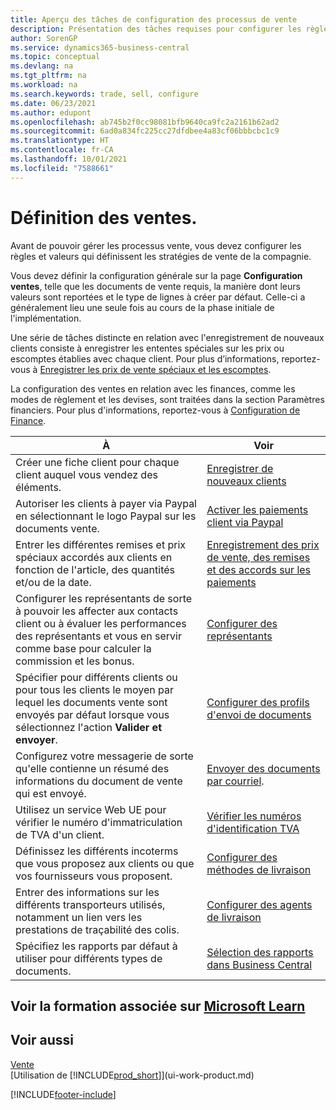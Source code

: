 ```yaml
---
title: Aperçu des tâches de configuration des processus de vente
description: Présentation des tâches requises pour configurer les règles et les valeurs qui définissent vos politiques et processus de vente, y compris la configuration générale et la configuration des ventes liées aux finances.
author: SorenGP
ms.service: dynamics365-business-central
ms.topic: conceptual
ms.devlang: na
ms.tgt_pltfrm: na
ms.workload: na
ms.search.keywords: trade, sell, configure
ms.date: 06/23/2021
ms.author: edupont
ms.openlocfilehash: ab745b2f0cc98081bfb9640ca9fc2a2161b62ad2
ms.sourcegitcommit: 6ad0a834fc225cc27dfdbee4a83cf06bbbcbc1c9
ms.translationtype: HT
ms.contentlocale: fr-CA
ms.lasthandoff: 10/01/2021
ms.locfileid: "7588661"
---
```

# <a name="setting-up-sales"></a>Définition des ventes.
Avant de pouvoir gérer les processus vente, vous devez configurer les règles et valeurs qui définissent les stratégies de vente de la compagnie.

Vous devez définir la configuration générale sur la page **Configuration ventes**, telle que les documents de vente requis, la manière dont leurs valeurs sont reportées et le type de lignes à créer par défaut. Celle-ci a généralement lieu une seule fois au cours de la phase initiale de l'implémentation.

Une série de tâches distincte en relation avec l'enregistrement de nouveaux clients consiste à enregistrer les ententes spéciales sur les prix ou escomptes établies avec chaque client. Pour plus d’informations, reportez-vous à [Enregistrer les prix de vente spéciaux et les escomptes](sales-how-record-sales-price-discount-payment-agreements.md).

La configuration des ventes en relation avec les finances, comme les modes de règlement et les devises, sont traitées dans la section Paramètres financiers. Pour plus d'informations, reportez-vous à [Configuration de Finance](finance-setup-finance.md).

| À | Voir |
| --- | --- |
| Créer une fiche client pour chaque client auquel vous vendez des éléments. |[Enregistrer de nouveaux clients](sales-how-register-new-customers.md) |
| Autoriser les clients à payer via Paypal en sélectionnant le logo Paypal sur les documents vente. |[Activer les paiements client via Paypal](sales-how-enable-payment-service-extensions.md) |
| Entrer les différentes remises et prix spéciaux accordés aux clients en fonction de l'article, des quantités et/ou de la date. |[Enregistrement des prix de vente, des remises et des accords sur les paiements](sales-how-record-sales-price-discount-payment-agreements.md) |
| Configurer les représentants de sorte à pouvoir les affecter aux contacts client ou à évaluer les performances des représentants et vous en servir comme base pour calculer la commission et les bonus. |[Configurer des représentants](sales-how-setup-salespeople.md) |
| Spécifier pour différents clients ou pour tous les clients le moyen par lequel les documents vente sont envoyés par défaut lorsque vous sélectionnez l'action **Valider et envoyer**. |[Configurer des profils d'envoi de documents](sales-how-setup-document-send-profiles.md) |
| Configurez votre messagerie de sorte qu'elle contienne un résumé des informations du document de vente qui est envoyé. |[Envoyer des documents par courriel](ui-how-send-documents-email.md). |
|Utilisez un service Web UE pour vérifier le numéro d'immatriculation de TVA d'un client.|[Vérifier les numéros d'identification TVA](finance-setup-vat.md)|
|Définissez les différents incoterms que vous proposez aux clients ou que vos fournisseurs vous proposent.|[Configurer des méthodes de livraison](sales-how-set-up-shipment-methods.md)|
|Entrer des informations sur les différents transporteurs utilisés, notamment un lien vers les prestations de traçabilité des colis.|[Configurer des agents de livraison](sales-how-to-set-up-shipping-agents.md)|
|Spécifiez les rapports par défaut à utiliser pour différents types de documents.|[Sélection des rapports dans Business Central](across-report-selections.md)|

## <a name="see-related-training-at-microsoft-learn"></a>Voir la formation associée sur [Microsoft Learn](/learn/paths/trade-get-started-dynamics-365-business-central/)

## <a name="see-also"></a>Voir aussi
[Vente](sales-manage-sales.md)  
[Utilisation de [!INCLUDE[prod_short](includes/prod_short.md)]](ui-work-product.md)


[!INCLUDE[footer-include](includes/footer-banner.md)]